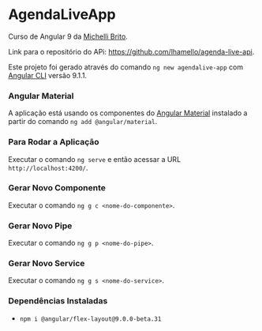 # AgendaLiveApp

Curso de Angular 9 da [Michelli Brito](https://www.youtube.com/watch?v=5vPaoV9SV5U&list=PL8iIphQOyG-DSLV6qWs8wh37o0R_F9Q_Q).

Link para o repositório do APi: https://github.com/lhamello/agenda-live-api.

Este projeto foi gerado através do comando `ng new agendalive-app` com [Angular CLI](https://github.com/angular/angular-cli) versão 9.1.1.

### Angular Material

A aplicação está usando os componentes do [Angular Material](https://material.angular.io/) instalado a partir do comando `ng add @angular/material`.

### Para Rodar a Aplicação

Executar o comando `ng serve` e então acessar a URL  `http://localhost:4200/`.

### Gerar Novo Componente

Executar o comando `ng g c <nome-do-componente>`.

### Gerar Novo Pipe

Executar o comando `ng g p <nome-do-pipe>`.

### Gerar Novo Service

Executar o comando `ng g s <nome-do-service>`.

### Dependências Instaladas
- `npm i @angular/flex-layout@9.0.0-beta.31`
